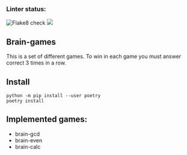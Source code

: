 ### Linter status:
![Flake8 check](https://github.com/kiselz/python-project-lvl1/workflows/check-code/badge.svg) <a href="https://codeclimate.com/github/codeclimate/codeclimate/maintainability"><img src="https://api.codeclimate.com/v1/badges/a99a88d28ad37a79dbf6/maintainability" /></a>


## Brain-games
This is a set of different games. To win in each game you must answer correct 3 times in a row.

## Install
```
python -m pip install --user poetry
poetry install
```

## Implemented games:
- brain-gcd
- brain-even
- brain-calc
